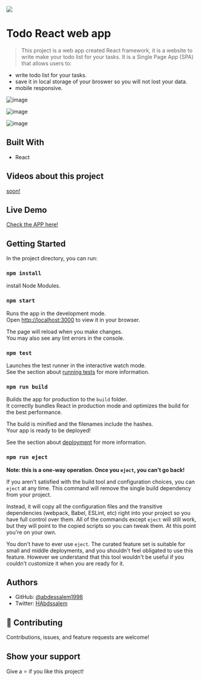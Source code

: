 ![](https://img.shields.io/badge/Microverse-blueviolet)

# Todo React web app

> This project is a web app created React framework, it is a website to write make your todo list for your tasks. It is a Single Page App (SPA) that allows users to:
- write todo list for your tasks.
- save it in local storage of your broswer so you will not lost your data.
- mobile responsive.

![image](https://user-images.githubusercontent.com/89970442/150334419-271b281d-4d7c-454b-af4b-824c83c8cf46.png)

![image](https://user-images.githubusercontent.com/89970442/150334472-ffd40e62-8ab2-45ce-949a-a0ca0003afb5.png)

![image](https://user-images.githubusercontent.com/89970442/150334575-e303bcd0-decf-400f-a2bf-40894cddb8d7.png)


## Built With

- React

## Videos about this project

[soon!]()

## Live Demo

[Check the APP here!](https://abdessalem1998.github.io/React-to-do-app/)

## Getting Started

In the project directory, you can run:

### `npm install`
install Node Modules.

### `npm start`

Runs the app in the development mode.\
Open [http://localhost:3000](http://localhost:3000) to view it in your browser.

The page will reload when you make changes.\
You may also see any lint errors in the console.

### `npm test`

Launches the test runner in the interactive watch mode.\
See the section about [running tests](https://facebook.github.io/create-react-app/docs/running-tests) for more information.

### `npm run build`

Builds the app for production to the `build` folder.\
It correctly bundles React in production mode and optimizes the build for the best performance.

The build is minified and the filenames include the hashes.\
Your app is ready to be deployed!

See the section about [deployment](https://facebook.github.io/create-react-app/docs/deployment) for more information.

### `npm run eject`

**Note: this is a one-way operation. Once you `eject`, you can't go back!**

If you aren't satisfied with the build tool and configuration choices, you can `eject` at any time. This command will remove the single build dependency from your project.

Instead, it will copy all the configuration files and the transitive dependencies (webpack, Babel, ESLint, etc) right into your project so you have full control over them. All of the commands except `eject` will still work, but they will point to the copied scripts so you can tweak them. At this point you're on your own.

You don't have to ever use `eject`. The curated feature set is suitable for small and middle deployments, and you shouldn't feel obligated to use this feature. However we understand that this tool wouldn't be useful if you couldn't customize it when you are ready for it.

## Authors

- GitHub: [@abdessalem1998](https://https://github.com/abdessalem1998.com/rdnrn)
- Twitter: [HAbdssalem](https://twitter.com/HAbdssalem)


## 🤝 Contributing

Contributions, issues, and feature requests are welcome!

## Show your support

Give a ⭐️ if you like this project!
